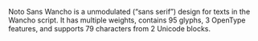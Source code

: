 Noto Sans Wancho is a unmodulated (“sans serif”) design for texts in the Wancho script. It has multiple weights, contains 95 glyphs, 3 OpenType features, and supports 79 characters from 2 Unicode blocks.